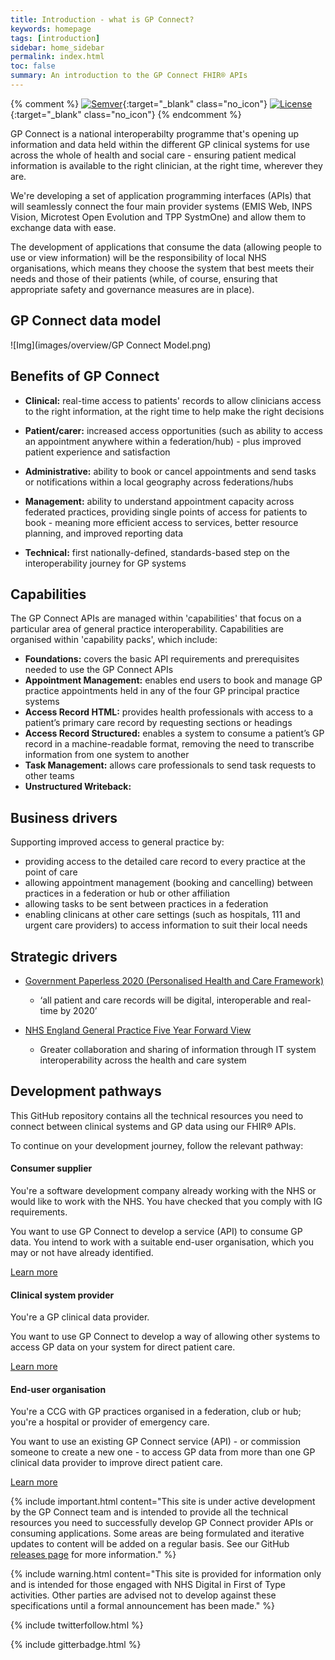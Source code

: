 ```yaml
---
title: Introduction - what is GP Connect?
keywords: homepage
tags: [introduction]
sidebar: home_sidebar
permalink: index.html
toc: false
summary: An introduction to the GP Connect FHIR® APIs
---
```


{% comment %}
[![Semver](http://img.shields.io/badge/semver-2.0.0-yellow.svg)](http://semver.org/spec/v2.0.0.html){:target="_blank" class="no_icon"} [![License](http://img.shields.io/:license-apache2-blue.svg)](http://www.apache.org/licenses/LICENSE-2.0.html){:target="_blank" class="no_icon"} 
{% endcomment %}

GP Connect is a national interoperabilty programme that's opening up information and data held within the different GP clinical systems for use across the whole of health and social care - ensuring patient medical information is available to the right clinician, at the right time, wherever they are. 

We're developing a set of application programming interfaces (APIs) that will seamlessly connect the four main provider systems (EMIS Web, INPS Vision, Microtest Open Evolution and TPP SystmOne) and allow them to exchange data with ease.

The development of applications that consume the data (allowing people to use or view information) will be the responsibility of local NHS organisations, which means they choose the system that best meets their needs and those of their patients (while, of course, ensuring that appropriate safety and governance measures are in place).

## GP Connect data model ##

![Img](images/overview/GP Connect Model.png)

## Benefits of GP Connect ##

-   **Clinical:** real-time access to patients' records to allow clinicians access to the right information, at the right time to help make the right decisions

-   **Patient/carer:** increased access opportunities (such as ability to access an appointment anywhere within a federation/hub) -   plus improved patient experience and satisfaction

-   **Administrative:** ability to book or cancel appointments and send tasks or notifications within a local geography across federations/hubs
 
-   **Management:** ability to understand appointment capacity across federated practices, providing single points of access for patients to book -  meaning more efficient access to services, better resource planning, and improved reporting data

-   **Technical:** first nationally-defined, standards-based step on the interoperability journey for GP systems

## Capabilities ##

The GP Connect APIs are managed within 'capabilities' that focus on a particular area of general practice interoperability. Capabilities are organised within 'capability packs', which include:

 -   **Foundations:** covers the basic API requirements and prerequisites needed to use the GP Connect APIs
 -   **Appointment Management:** enables end users to book and manage GP practice appointments held in any of the four GP principal practice systems
 -   **Access Record HTML:** provides health professionals with access to a patient’s primary care record by requesting sections or headings
 -   **Access Record Structured:** enables a system to consume a patient’s GP record in a machine-readable format, removing the need to transcribe information from one system to another
 -   **Task Management:** allows care professionals to send task requests to other teams  
 -   **Unstructured Writeback:** 

## Business drivers ##

Supporting improved access to general practice by:

- providing access to the detailed care record to every practice at the point of care
- allowing appointment management (booking and cancelling) between practices in a federation or hub or other affiliation
- allowing tasks to be sent between practices in a federation
- enabling clinicans at other care settings (such as hospitals, 111 and urgent care providers) to access information to suit their local needs

## Strategic drivers ##

- [Government Paperless 2020 (Personalised Health and Care Framework)](https://www.gov.uk/government/publications/personalised-health-and-care-2020)
  - ‘all patient and care records will be digital, interoperable and real-time by 2020’

- [NHS England General Practice Five Year Forward View](https://www.england.nhs.uk/gp/gpfv/)
  - Greater collaboration and sharing of information through IT system interoperability across the health and care system

## Development pathways ##
<p align="left">This GitHub repository contains all the technical resources you need to connect between clinical systems and GP data using our FHIR&reg; APIs.
 
To continue on your development journey, follow the relevant pathway:</p>

<div class="row">
         <div class="col-lg-12">
                                                           </div>
                        <div class="col-6 col-md-4">
             <div class="panel panel-default text-center">
                 <div class="panel-heading">
                     <span class="fa-stack fa-5x">
                           <i class="fa fa-circle fa-stack-2x text-primary" style="color:#005EB8"></i>
                           <i class="fa fa-desktop fa-stack-1x fa-inverse"></i>
                     </span>
                 </div>
                 <div class="panel-body" align="left">
                      <h4>Consumer supplier</h4>
                         <p align="left">You're a software development company already working with the NHS or would like to work with the NHS. You have checked that you comply with IG requirements.</p>
                         <p align="left">You want to use GP Connect to develop a service (API) to consume GP data.  You intend to work with a suitable end-user organisation, which you may or not have already identified.</p>
                     <a href="overview_consumer_pathway.html" class="btn btn-primary">Learn more</a>
                 </div>
             </div>
         </div>
            <div class="col-6 col-md-4">
             <div class="panel panel-default text-center">
                 <div class="panel-heading">
                     <span class="fa-stack fa-5x">
                           <i class="fa fa-circle fa-stack-2x text-primary" style="color:#005EB8"></i>
                           <i class="fa fa-globe fa-stack-1x fa-inverse"></i>
                     </span>
                 </div>
                 <div class="panel-body" align="left">
                     <h4>Clinical system provider</h4>
                         <p align="left">You're a GP clinical data provider.</p>
                     <p align="left">You want to use GP Connect to develop a way of allowing other systems to access GP data on your system for direct patient care.</p>
                     <a href="overview_provider_pathway.html" class="btn btn-primary">Learn more</a>
                 </div>
             </div>
         </div>
           <div class="col-6 col-md-4">
             <div class="panel panel-default text-center">
                 <div class="panel-heading">
                     <span class="fa-stack fa-5x">
                           <i class="fa fa-circle fa-stack-2x text-primary" style="color:#005EB8"></i>
                           <i class="fa fa-user-md fa-stack-1x fa-inverse"></i>
                     </span>
                 </div>
                 <div class="panel-body" align="left">
                     <h4>End-user organisation</h4>
                     <p align="left">You're a CCG with GP practices organised in a federation, club or hub; you're a hospital or provider of emergency care.</p>
                              <p align="left">You want to use an existing GP Connect service (API) - or commission someone to create a new one - to access GP data from more than one GP clinical data provider to improve direct patient care.</p>
                     <a href="overview_end_user_pathway.html" class="btn btn-primary">Learn more</a>
                                     </div>
         </div>
         </div> 
</div>
     
{% include important.html content="This site is under active development by the GP Connect team and is intended to provide all the technical resources you need to successfully develop GP Connect provider APIs or consuming applications. Some areas are being formulated and iterative updates to content will be added on a regular basis. See our GitHub [releases page](https://github.com/nhsconnect/gpconnect/releases) for more information." %}

{% include warning.html content="This site is provided for information only and is intended for those engaged with NHS Digital in First of Type activities. Other parties are advised not to develop against these specifications until a formal announcement has been made." %}

{% include twitterfollow.html %}

{% include gitterbadge.html %}



